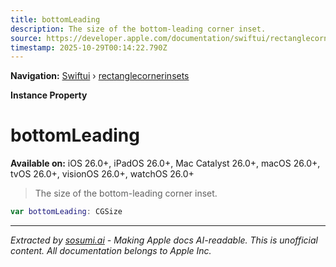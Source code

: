 ```yaml
---
title: bottomLeading
description: The size of the bottom-leading corner inset.
source: https://developer.apple.com/documentation/swiftui/rectanglecornerinsets/bottomleading
timestamp: 2025-10-29T00:14:22.790Z
---
```


**Navigation:** [Swiftui](/documentation/swiftui) › [rectanglecornerinsets](/documentation/swiftui/rectanglecornerinsets)

**Instance Property**

# bottomLeading

**Available on:** iOS 26.0+, iPadOS 26.0+, Mac Catalyst 26.0+, macOS 26.0+, tvOS 26.0+, visionOS 26.0+, watchOS 26.0+

> The size of the bottom-leading corner inset.

```swift
var bottomLeading: CGSize
```

---

*Extracted by [sosumi.ai](https://sosumi.ai) - Making Apple docs AI-readable.*
*This is unofficial content. All documentation belongs to Apple Inc.*
